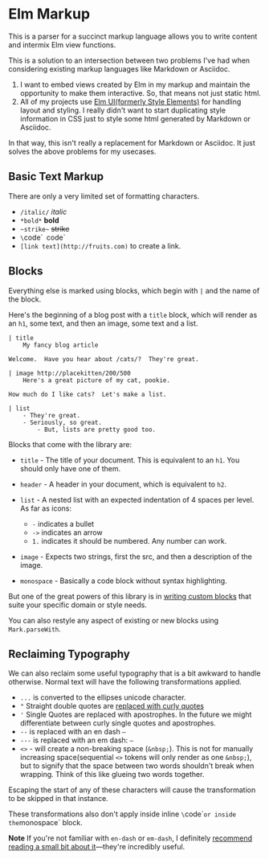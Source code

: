 # Elm Markup

This is a parser for a succinct markup language allows you to write content and intermix Elm view functions.

This is a solution to an intersection between two problems I've had when considering existing markup languages like Markdown or Asciidoc.

1. I want to embed views created by Elm in my markup and maintain the opportunity to make them interactive.  So, that means not just static html.
2. All of my projects use [Elm UI(formerly Style Elements)]() for handling layout and styling.  I really didn't want to start duplicating style information in CSS just to style some html generated by Markdown or Asciidoc.

In that way, this isn't really a replacement for Markdown or Asciidoc.  It just solves the above problems for my usecases.



## Basic Text Markup

There are only a very limited set of formatting characters.

- `/italic/` _italic_
- `*bold*` **bold**
- `~strike~` ~~strike~~
- `\`code\`` `code`
- `[link text](http://fruits.com)` to create a link.


## Blocks

Everything else is marked using blocks, which begin with `|` and the name of the block.

Here's the beginning of a blog post with a `title` block, which will render as an `h1`, some text, and then an image, some text and a list.

```
| title
    My fancy blog article

Welcome.  Have you hear about /cats/?  They're great.

| image http://placekitten/200/500
    Here's a great picture of my cat, pookie.

How much do I like cats?  Let's make a list.

| list
    - They're great.
    - Seriously, so great.
        - But, lists are pretty good too.

```

Blocks that come with the library are:

- `title` - The title of your document.  This is equivalent to an `h1`.  You should only have one of them.
- `header` - A header in your document, which is equivalent to `h2`.
- `list` - A nested list with an expected indentation of 4 spaces per level. As far as icons:
    - `-` indicates a bullet
    - `->` indicates an arrow
    - `1.` indicates it should be numbered.  Any number can work.

- `image` - Expects two strings, first the src, and then a description of the image.
- `monospace` - Basically a code block without syntax highlighting.

But one of the great powers of this library is in [writing custom blocks](https://package.elm-lang.org/packages/mdgriffith/elm-markup/latest/Mark-Custom) that suite your specific domain or style needs.

You can also restyle any aspect of existing or new blocks using `Mark.parseWith`.


## Reclaiming Typography

We can also reclaim some useful typography that is a bit awkward to handle otherwise.  Normal text will have the following transformations applied.

- `...` is converted to the ellipses unicode character.
- `"` Straight double quotes are [replaced with curly quotes](https://practicaltypography.com/straight-and-curly-quotes.html)
- `'` Single Quotes are replaced with apostrophes.  In the future we might differentiate between curly single quotes and apostrophes.
- `--` is replaced with an en dash `–`
- `---` is replaced with an em dash: `—`
- `<>` - will create a non-breaking space (`&nbsp;`).  This is not for manually increasing space(sequential `<>` tokens will only render as one `&nbsp;`), but to signify that the space between two words shouldn't break when wrapping.  Think of this like glueing two words together.

Escaping the start of any of these characters will cause the transformation to be skipped in that instance.

These transformations also don't apply inside inline `\`code\`` or inside the `monospace` block.

**Note** If you're not familiar with `en-dash` or `em-dash`, I definitely [recommend reading a small bit about it](https://practicaltypography.com/hyphens-and-dashes.html)—they're incredibly useful.



